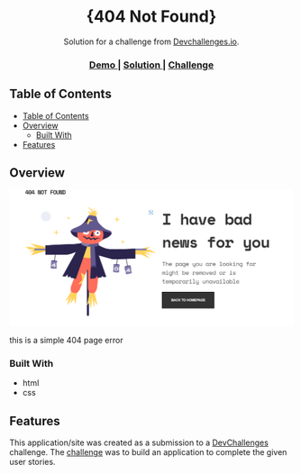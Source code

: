 <!-- Please update value in the {}  -->

<h1 align="center">{404 Not Found}</h1>

<div align="center">
   Solution for a challenge from  <a href="http://devchallenges.io" target="_blank">Devchallenges.io</a>.
</div>

<div align="center">
  <h3>
    <a href="https://bouakram.github.io/404-not-found-master/">
      Demo
    </a>
    <span> | </span>
    <a href="https://github.com/bouakram/404-not-found-master/blob/main/index.html">
      Solution
    </a>
    <span> | </span>
    <a href="https://devchallenges.io/challenges/wBunSb7FPrIepJZAg0sY">
      Challenge
    </a>
  </h3>
</div>

<!-- TABLE OF CONTENTS -->

## Table of Contents

- [Table of Contents](#table-of-contents)
- [Overview](#overview)
  - [Built With](#built-with)
- [Features](#features)

<!-- OVERVIEW -->

## Overview

![screenshot](https://github.com/bouakram/404-not-found-master/blob/main/imagedemo.png)

this is a simple 404 page error 

### Built With

<!-- This section should list any major frameworks that you built your project using. Here are a few examples.-->

- html 
- css

## Features

<!-- List the features of your application or follow the template. Don't share the figma file here :) -->

This application/site was created as a submission to a [DevChallenges](https://devchallenges.io/challenges) challenge. The [challenge](https://devchallenges.io/challenges/wBunSb7FPrIepJZAg0sY) was to build an application to complete the given user stories.
